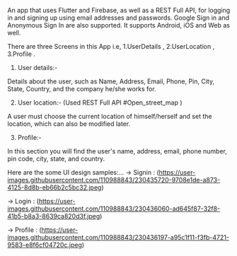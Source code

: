 An app that uses Flutter and Firebase, as well as a REST Full API, for logging in and signing up using email addresses and passwords. Google Sign in and Anonymous Sign In are also supported. It supports Android, iOS and Web as well.

There are three Screens in this App i.e, 1.UserDetails , 2.UserLocation , 3.Profile .

1. User details:-

Details about the user, such as Name, Address, Email, Phone, Pin, City, State, Country, and the company he/she works for.

2. User location:- (Used REST Full API #Open_street_map )

A user must choose the current location of himself/herself and set the location, which can also be modified later.

3. Profile:-

In this section you will find the user's name, address, email, phone number, pin code, city, state, and country.

Here are the some UI design samples:...
-> Signin : (https://user-images.githubusercontent.com/110988843/230435720-9708e1de-a873-4125-8d8b-eb66b2c5bc32.jpeg)


-> Login : (https://user-images.githubusercontent.com/110988843/230436060-ad645f87-32f8-41b5-b8a3-8639ca820d3f.jpeg)


-> Profile : (https://user-images.githubusercontent.com/110988843/230436197-a95c1f11-f3fb-4721-9583-e8f6cf04720c.jpeg)
